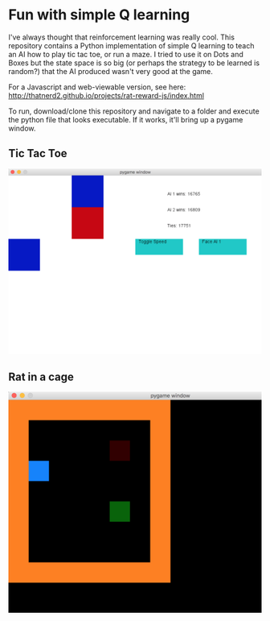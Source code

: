 # Fun with simple Q learning

I've always thought that reinforcement learning was really cool.  This repository contains a Python implementation of simple Q learning to teach an AI how to play tic tac toe, or run a maze.  I tried to use it on Dots and Boxes but the state space is so big (or perhaps the strategy to be learned is random?) that the AI produced wasn't very good at the game.
  
For a Javascript and web-viewable version, see here: http://thatnerd2.github.io/projects/rat-reward-js/index.html
  
To run, download/clone this repository and navigate to a folder and execute the python file that looks executable.  If it works, it'll bring up a pygame window.
  
## Tic Tac Toe
![alt tag](readme-imgs/tictactoe-ss.png)

## Rat in a cage
![alt tag](readme-imgs/ratreward-ss.png)

